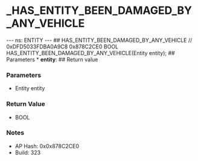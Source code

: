 # _HAS_ENTITY_BEEN_DAMAGED_BY_ANY_VEHICLE

--- ns: ENTITY --- ## HAS_ENTITY_BEEN_DAMAGED_BY_ANY_VEHICLE  // 0xDFD5033FDBA0A9C8 0x878C2CE0 BOOL HAS_ENTITY_BEEN_DAMAGED_BY_ANY_VEHICLE(Entity entity);   ## Parameters * **entity**:  ## Return value

### Parameters
* Entity entity

### Return Value
* BOOL

### Notes
* AP Hash: 0x0x878C2CE0
* Build: 323

